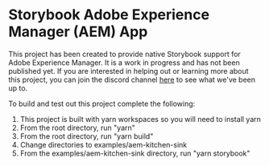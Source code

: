 # Storybook Adobe Experience Manager (AEM) App

This project has been created to provide native Storybook support for Adobe Experience Manager. It is a work in progress and has not been published yet. If you are interested in helping out or learning more about this project, you can join the discord channel [here](http://google.com) to see what we've been up to.

To build and test out this project complete the following:

1) This project is built with yarn workspaces so you will need to install yarn
2) From the root directory, run "yarn"
3) From the root directory, run "yarn build"
4) Change directories to examples/aem-kitchen-sink
5) From the examples/aem-kitchen-sink directory, run "yarn storybook"